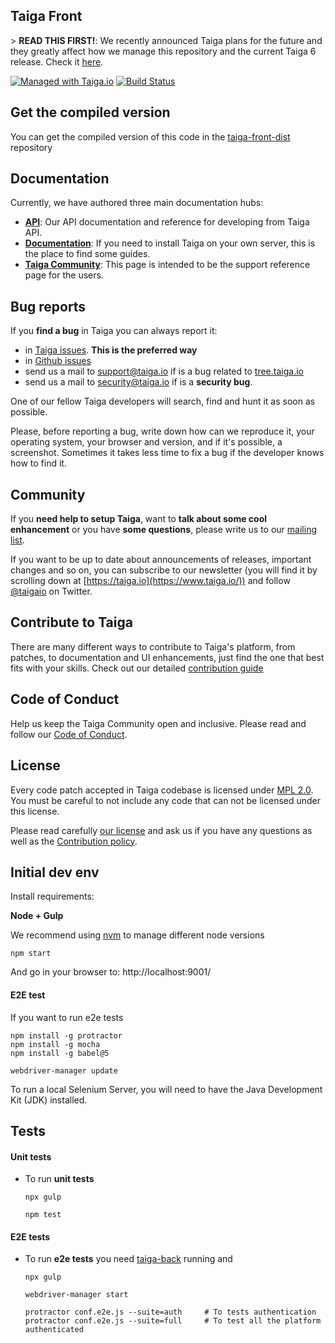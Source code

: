 ## Taiga Front

&gt; **READ THIS FIRST!**: We recently announced Taiga plans for the future and they greatly affect how we manage this repository and the current Taiga 6 release. Check it [here](https://blog.taiga.io/announcing_taiganext.html).

[![Managed with Taiga.io](https://img.shields.io/badge/managed%20with-TAIGA.io-709f14.svg)](https://tree.taiga.io/project/taiga/ "Managed with Taiga.io")
[![Build Status](https://img.shields.io/travis/taigaio/taiga-front.svg)](https://travis-ci.org/taigaio/taiga-front "Build Status")

## Get the compiled version

You can get the compiled version of this code in the
[taiga-front-dist](http://github.com/kaleidos-ventures/taiga-front-dist) repository

## Documentation

Currently, we have authored three main documentation hubs:

-   **[API](https://docs.taiga.io/api.html)**: Our API documentation and reference for developing from Taiga API.
-   **[Documentation](https://docs.taiga.io/)**: If you need to install Taiga on your own server, this is the place to find some guides.
-   **[Taiga Community](https://community.taiga.io/)**: This page is intended to be the support reference page for the users.

## Bug reports

If you **find a bug** in Taiga you can always report it:

-   in [Taiga issues](https://tree.taiga.io/project/taiga/issues). **This is the preferred way**
-   in [Github issues](https://github.com/kaleidos-ventures/taiga-front/issues)
-   send us a mail to support@taiga.io if is a bug related to [tree.taiga.io](https://tree.taiga.io)
-   send us a mail to security@taiga.io if is a **security bug**.

One of our fellow Taiga developers will search, find and hunt it as soon as possible.

Please, before reporting a bug, write down how can we reproduce it, your operating system, your browser and version, and if it's possible, a screenshot. Sometimes it takes less time to fix a bug if the developer knows how to find it.

## Community

If you **need help to setup Taiga**, want to **talk about some cool enhancement** or you have **some questions**, please write us to our [mailing list](https://groups.google.com/d/forum/taigaio).

If you want to be up to date about announcements of releases, important changes and so on, you can subscribe to our newsletter (you will find it by scrolling down at [https://taiga.io](https://www.taiga.io/)) and follow [@taigaio](https://twitter.com/taigaio) on Twitter.

## Contribute to Taiga

There are many different ways to contribute to Taiga's platform, from patches, to documentation and UI enhancements, just find the one that best fits with your skills. Check out our detailed [contribution guide](https://community.taiga.io/t/how-can-i-contribute/159)

## Code of Conduct

Help us keep the Taiga Community open and inclusive. Please read and follow our [Code of Conduct](https://github.com/kaleidos-ventures/code-of-conduct/blob/main/CODE_OF_CONDUCT.md).

## License

Every code patch accepted in Taiga codebase is licensed under [MPL 2.0](LICENSE). You must be careful to not include any code that can not be licensed under this license.

Please read carefully [our license](LICENSE) and ask us if you have any questions as well as the [Contribution policy](https://github.com/kaleidos-ventures/taiga-front/blob/main/CONTRIBUTING.md).

## Initial dev env

Install requirements:

**Node + Gulp**

We recommend using [nvm](https://github.com/creationix/nvm) to manage different node versions

```
npm start
```

And go in your browser to: http://localhost:9001/

#### E2E test

If you want to run e2e tests

```
npm install -g protractor
npm install -g mocha
npm install -g babel@5

webdriver-manager update
```

To run a local Selenium Server, you will need to have the Java Development Kit (JDK) installed.

## Tests

#### Unit tests

-   To run **unit tests**

    ```
    npx gulp
    ```

    ```
    npm test
    ```

#### E2E tests

-   To run **e2e tests** you need [taiga-back](https://github.com/kaleidos-ventures/taiga-back) running and

    ```
    npx gulp
    ```

    ```
    webdriver-manager start
    ```

    ```
    protractor conf.e2e.js --suite=auth     # To tests authentication
    protractor conf.e2e.js --suite=full     # To test all the platform authenticated
    ```
